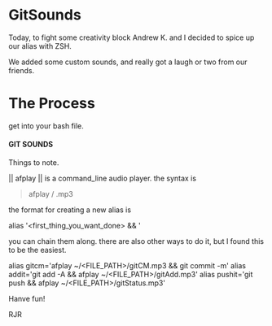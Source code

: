# GitSounds

Today, to fight some creativity block Andrew K. and I decided to spice up our alias with ZSH.

We added some custom sounds, and really got a laugh or two from our friends.


# The Process #

get into your bash file.


####  GIT SOUNDS ####
Things to note.

|| afplay || is a command_line audio player. the syntax is

> afplay <filepath> / <filename>.mp3

the format for creating a new alias is

alias <some var>'<first_thing_you_want_done> && <second thing you want done.>'


you can chain them along. there are also other ways to do it, but I found this to be the easiest.



alias gitcm='afplay ~/<FILE_PATH>/gitCM.mp3 && git commit -m'
alias addit='git add -A && afplay ~/<FILE_PATH>/gitAdd.mp3'
alias pushit='git push && afplay ~/<FILE_PATH>/gitStatus.mp3'


Hanve fun!

RJR






